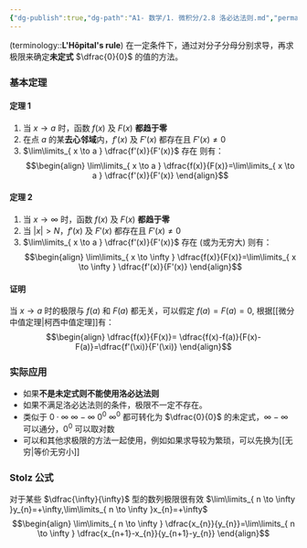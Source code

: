 ```yaml
---
{"dg-publish":true,"dg-path":"A1- 数学/1. 微积分/2.8 洛必达法则.md","permalink":"/A1- 数学/1. 微积分/2.8 洛必达法则/","dgPassFrontmatter":true,"noteIcon":"","created":"2024-07-03T23:11:24.000+08:00","updated":"2025-06-13T17:25:26.000+08:00"}
---
```


(terminology::**L'Hôpital's rule**)
在一定条件下，通过对分子分母分别求导，再求极限来确定**未定式**  $\dfrac{0}{0}$ 的值的方法。
### 基本定理
#### 定理 1
1. 当 $x\to a$ 时，函数 $f(x)$  及 $F(x)$ **都趋于零**
2. 在点 $a$ 的某**去心邻域**内，$f'(x)$  及 $F'(x)$ 都存在且 $F'(x)\neq 0$
3.  $\lim\limits_{ x \to a } \dfrac{f'(x)}{F'(x)}$ 存在
则有：
$$\begin{align}
\lim\limits_{ x \to a }  \dfrac{f(x)}{F(x)}=\lim\limits_{ x \to a } \dfrac{f'(x)}{F'(x)}  
\end{align}$$
#### 定理 2
1. 当 $x\to \infty$ 时，函数 $f(x)$  及 $F(x)$ **都趋于零**
2. 当 $\left\lvert  x \right\rvert>N$，$f'(x)$  及 $F'(x)$ 都存在且 $F'(x)\neq 0$
3.  $\lim\limits_{ x \to a } \dfrac{f'(x)}{F'(x)}$ 存在 (或为无穷大)
则有：
$$\begin{align}
\lim\limits_{ x \to \infty }  \dfrac{f(x)}{F(x)}=\lim\limits_{ x \to \infty } \dfrac{f'(x)}{F'(x)}  
\end{align}$$
#### 证明
当 $x\to a$ 时的极限与 $f(a)$ 和 $F(a)$ 都无关，可以假定 $f(a)=F(a)=0$, 根据[[微分中值定理\|柯西中值定理]]有：
$$\begin{align}
\dfrac{f(x)}{F(x)}= \dfrac{f(x)-f(a)}{F(x)-F(a)}=\dfrac{f'(\xi)}{F'(\xi)}
\end{align}$$

### 实际应用
- 如果**不是未定式则不能使用洛必达法则**
- 如果不满足洛必达法则的条件，极限不一定不存在。
- 类似于 $0\cdot \infty$    $\infty-\infty$    $0^{0}$    $\infty^{0}$  都可转化为 $\dfrac{0}{0}$ 的未定式，$\infty-\infty$ 可以通分，$0^{0}$ 可以取对数
- 可以和其他求极限的方法一起使用，例如如果求导较为繁琐，可以先换为[[无穷\|等价无穷小]]




### Stolz 公式
对于某些 $\dfrac{\infty}{\infty}$ 型的数列极限很有效
$\lim\limits_{ n \to \infty }y_{n}=+\infty,\lim\limits_{ n \to \infty }x_{n}=+\infty$
$$\begin{align}
\lim\limits_{ n \to \infty }  \dfrac{x_{n}}{y_{n}}=\lim\limits_{ n \to \infty } \dfrac{x_{n+1}-x_{n}}{y_{n+1}-y_{n}}
\end{align}$$


